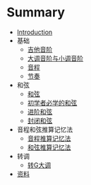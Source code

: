 # Summary

* [Introduction](README.md)
* 基础
   * [吉他音阶](01_Basic/01_Guitar_Scale.md)
   * [大调音阶与小调音阶](01_Basic/02_Major_and_Minor_Scale.md)
   * [音程](01_Basic/03_Interval.md)
   * [节奏](01_Basic/04_Rhythm.md)
* 和弦
   * [和弦](02_Chord/01_Basic_Triad.md)
   * [初学者必学的和弦](02_Chord/02_Simple_Triad_Must_Learn.md)
   * [进阶和弦](02_Chord/03_Advanced_Triad.md)
   * [封闭和弦](02_Chord/04_Barre_Chord.md)
* 音程和弦推算记忆法
  * [音程推算记忆法](03_Calculate/01_Interval.md)
  * [和弦推算记忆法](03_Calculate/02_Chord.md)
* 转调
   * [转G大调](04_Transfer/01_G_Major.md)
* [资料](99_Links/01_Links.md)
